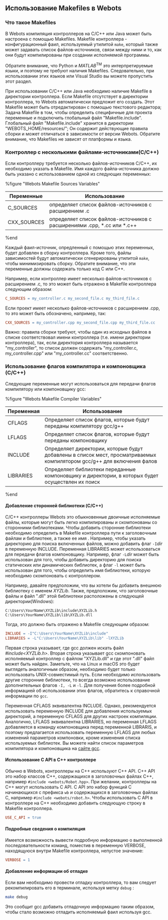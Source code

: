 ## Использование Makefiles в Webots

### Что такое Makefiles


В Webots компиляция контроллеров на C/C++ или Java может быть настроена с помощью Makefiles. 
Makefile контроллера - конфигурационный фаил, используемый утилитой `make`, который также может задавать список файлов-источников, связи между ними  и то, как они будут компилированы при создании исполняемой программы. 

Обратите внимание, что Python и *MATLAB*<sup>TM</sup> это интерпретируемые языки, и поэтому не требуют наличия Makefiles. Следовательно, при использовании этих языков или Visual Studio вы можете пропустить этот раздел.

При использовании C/C++ или Java необходимо наличие Makefile в директории контроллера. Если Makefile отсутствует в директории контроллера, то Webots автоматически предложит его создать. Этот Makefile может быть отредактирован с помощью текстового редактора; Задача Makefile в том, чтобы определить специфичные для проекта переменные и подключить глобальный файл "Makefile.include". Глобальный файл "Makefile.include" хранится в директории "WEBOTS_HOME/resources/"; Он содержит действующие правила сборки и может отличаться в зависимости от версии Webots. Обратите внимание, что Makefiles не зависят от платформы и языка.


### Контроллер с несколькими файлами-источниками(C/C++)

Если контроллеру требуется несколько файлов-источников C/C++, их необходимо указать в Makefile. Имя каждого файла-источника должно быть указано с использованием одной из следующих переменных:

%figure "Webots Makefile Sources Variables"

| Переменные      | Использование                                                |
| ------------ | ---------------------------------------------------- |
| C\_SOURCES   | определяет список файлов-источников с расширением .c                |
| CXX\_SOURCES | определяет список файлов-источников с расширениями  .cpp, *.cc или *.c++  |

%end

Каждый фаил-источник, опредленный с помощью этих переменных, будет добавлен в сборку контроллера. Кроме того, файлы зависимостей будут автоматически сгенерированы утилитой `make`, чтобы минимизировать сборку. 
Обратите внимание, что эти переменные должны содержать только код C или C++.

Например, если контроллер имеет несколько файлов-источников с расширением .c, то это может быть отражено в Makefile контроллера следующим образом:
```makefile
C_SOURCES = my_controller.c my_second_file.c my_third_file.c
```

Если проект имеет несколько файлов-источников с расширением .cpp, то это может быть обозначено, например, так: 

```makefile
CXX_SOURCES = my_controller.cpp my_second_file.cpp my_third_file.cc
```

Важно: правила сборки требуют, чтобы один из исходных файлов в списке соответствовал имени контроллера (т.е. имени директории контроллера), так, если директория контроллера называется  "my_controller", то список должен содержать "my_controller.c, my_controller.cpp" или "my_controller.cc" соответственно.

### Использование флагов компилятора и компоновщика (C/C++)

Следующие переменные могут использоваться для передачи флагов компилятору или компоновщику gcc:

%figure "Webots Makefile Compiler Variables"

| Переменная   | Использование                                                                                                      |
| --------- | ---------------------------------------------------------------------------------------------------------- |
| CFLAGS    |  Определяет список флагов, которые будут переданы компилятору gcc/g++                                 |
| LFLAGS    | Определяет список флагов, которые будут переданы компоновщику                                               |
| INCLUDE   | Определяет директории, которые будут добавлены в список мест, просматриваемых компилятором gcc/g++ для включения фалов |
| LIBRARIES | Определяет библиотеки переданные компоновщику и  директории, в которых будет осуществлен их поиск                                     |

%end
   
#### Добавление сторонней библиотеки (C/C++)

C/C++ контроллеры Webots это обыкновенные двоичные исполняемые файлы, которые могут быть легко компилированы и скомпонованы со сторонними библиотеками.
Чтобы добавить сторонние библиотеки необходимо определить в Makefile контроллера пути к заголовочным файлам и библиотеке, а также ее имя .
Например, чтобы указать директорию для поиска включенных файлов, можно добавить флаг `-I`*dir* в переменную INCLUDE.
Переменная LIBRARIES может использоваться для передачи флагов компоновщику.
Например, флаг  `-L`*dir* может быть использован для того, чтобы добавить директорию для поиска статических или динамических библиотек, а флаг `-l` может быть использован для того, чтобы определить имя библиотеки, которую необходимо скомпоновать с контроллером.

Например, давайте предположим, что вы хотели бы добавить внешнюю библиотеку с именем *XYZLib*.
Также, предположим, что заголовочные файлы и файл ".dll" этой библиотеки расположены в следующей директории(Windows): 

```
C:\Users\YourName\XYZLib\include\XYZLib.h
C:\Users\YourName\XYZLib\lib\XYZLib.dll
```

Тогда, это должно быть отражено в Makefile следующим образом: 

```makefile
INCLUDE = -I"C:\Users\YourName\XYZLib\include"
LIBRARIES = -L"C:\Users\YourName\XYZLib\lib" -lXYZLib
```
Первая строка указывает, где gcc должен искать файл *#include<XYZLib.h>*.
Вторая строка указывает gcc скомпоновать исполняемый контроллер с файлом "XYZLib.dll" и где этот ".dll" файл может быть найден.
Заметьте, что на Linux и macOS это будет выглядеть аналогичным образом, необходимо будет только использовать UNIX-совместимый путь. 
Если необходимо использовать другие сторонние библиотеки, то всегда возможно использование дополнительных флагов `-I, -L` и `-l`.
Для получения более подробной информацией об использовании этих флагов, обратитесь к справочной информации по `gcc`.


Переменная CFLAGS эквивалентна INCLUDE. Однако, рекомендуется использовать переменную INCLUDE для добавления используемых директорий, а переменную CFLAGS для других настроек компиляции.
Аналогично, LFLAGS эквивалентна LIBRARIES, но переменная LFLAGS добавляется в команду компоновщика перед переменной LIBRARIS, и поэтому предлагается использовать переменную LFLAGS для любых изменений параметров компоновки, кроме изменения списка используемых библиотек.
Вы можете найти список параметров компилятора и компоновщика на [сайте gcc](https://gcc.gnu.org/onlinedocs/gcc/Option-Summary.html#Option-Summary).


#### Использование C API в C++ контроллере

Обычно в Webots, контроллеры на C++ используют C++ API.
C++ API это набор классов C++, содержащихся в заголовочных файлах C++, например `#include <webots/Robot.hpp>`.
При желании, контроллеры на C++ могут использовать C API.
C API это набор функций C начинающихся с префикса `wb` и содержащихся в заголовочных файлах C, например `#include <webots/robot.h>`.
Чтобы использовать C API в контроллере на C++ необходимо добавить следующую строку в Makefile контроллера.

```makefile
USE_C_API = true
```

#### Подробные сведения о компиляция

Имеется возможность вывести подробную информацию о выполненной последовательности команд, поместив в переменную VERBOSE, находящуюся внутри Makefile контроллера, непустое значение:

```makefile
VERBOSE = 1
```

#### Добавление информации об отладке

Если вам необходимо провести отладку контроллера, то вам следует рекомпилировать его в терминале, используя метку `debug` :


```sh
make debug
```

Это сообщит gcc добавить отладочную информацию таким образом, чтобы стало возможно отладить исполняемый фаил используя gcc.
